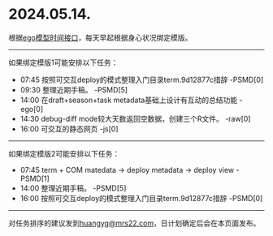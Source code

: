 # 2024.05.14.

根据[ego模型时间接口](https://gitee.com/hyg/blog/blob/master/timeflow.md)，每天早起根据身心状况绑定模版。

---
如果绑定模版1可能安排以下任务：

- 07:45	按照可交互deploy的模式整理入门目录term.9d12877c措辞 -PSMD[0]
- 09:30	整理近期手稿。 -PSMD[5]
- 14:00	在draft+season+task metadata基础上设计有互动的总结功能 -ego[0]
- 14:30	debug-diff mode较大天数返回空数据，创建三个R文件。 -raw[0]
- 16:00	可交互的静态网页 -js[0]

---
如果绑定模版2可能安排以下任务：

- 07:45	term + COM matedata -> deploy metadata -> deploy view -PSMD[1]
- 14:00	整理近期手稿。 -PSMD[5]
- 16:00	按照可交互deploy的模式整理入门目录term.9d12877c措辞 -PSMD[0]

---
对任务排序的建议发到<huangyg@mrs22.com>，日计划确定后会在本页面发布。